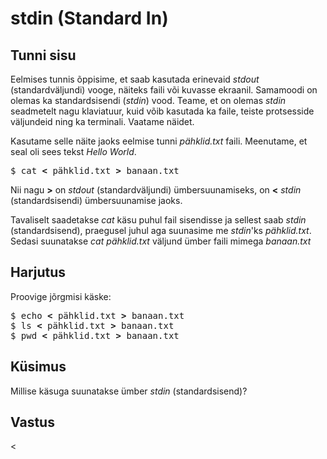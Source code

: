 # stdin (Standard In)

## Tunni sisu

Eelmises tunnis õppisime, et saab kasutada erinevaid *stdout* (standardväljundi) vooge, näiteks faili või kuvasse ekraanil. Samamoodi on olemas ka standardsisendi (*stdin*) vood. Teame, et on olemas *stdin* seadmetelt nagu klaviatuur, kuid võib kasutada ka faile, teiste protsesside väljundeid ning ka terminali. Vaatame näidet.

Kasutame selle näite jaoks eelmise tunni *pähklid.txt* faili. Meenutame, et seal oli sees tekst *Hello World*.

<pre>$ cat <b>&lt;</b> pähklid.txt <b>&gt;</b> banaan.txt </pre> 

Nii nagu <b>&gt;</b> on *stdout* (standardväljundi) ümbersuunamiseks, on <b>&lt;</b> *stdin* (standardsisendi) ümbersuunamise jaoks.

Tavaliselt saadetakse *cat* käsu puhul fail sisendisse ja sellest saab *stdin* (standardsisend), praegusel juhul aga suunasime me *stdin*'ks *pähklid.txt*. Sedasi suunatakse *cat pähklid.txt* väljund ümber faili mimega *banaan.txt*

## Harjutus

Proovige jõrgmisi käske:
<pre>
$ echo <b>&lt;</b> pähklid.txt <b>&gt;</b> banaan.txt
$ ls <b>&lt;</b> pähklid.txt <b>&gt;</b> banaan.txt
$ pwd <b>&lt;</b> pähklid.txt <b>&gt;</b> banaan.txt
</pre>

## Küsimus

Millise käsuga suunatakse ümber *stdin* (standardsisend)?

## Vastus

<
